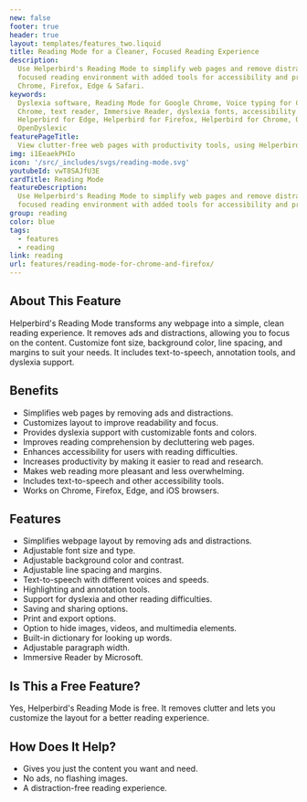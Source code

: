 ```yaml
---
new: false
footer: true
header: true
layout: templates/features_two.liquid
title: Reading Mode for a Cleaner, Focused Reading Experience
description:
  Use Helperbird's Reading Mode to simplify web pages and remove distractions. Enjoy a clean,
  focused reading environment with added tools for accessibility and productivity. Available on
  Chrome, Firefox, Edge & Safari.
keywords:
  Dyslexia software, Reading Mode for Google Chrome, Voice typing for Chrome, Text to speech for
  Chrome, text reader, Immersive Reader, dyslexia fonts, accessibility software, dyslexia software,
  Helperbird for Edge, Helperbird for Firefox, Helperbird for Chrome, Opendyslexic for Chrome,
  OpenDyslexic
featurePageTitle:
  View clutter-free web pages with productivity tools, using Helperbird's Reading Mode
img: i1EeaekPHIo
icon: '/src/_includes/svgs/reading-mode.svg'
youtubeId: vwT8SAJfU3E
cardTitle: Reading Mode
featureDescription:
  Use Helperbird's Reading Mode to simplify web pages and remove distractions. Enjoy a clean,
  focused reading environment with added tools for accessibility and productivity.
group: reading
color: blue
tags:
  - features
  - reading
link: reading
url: features/reading-mode-for-chrome-and-firefox/
---
```


## About This Feature

Helperbird's Reading Mode transforms any webpage into a simple, clean reading experience. It removes
ads and distractions, allowing you to focus on the content. Customize font size, background color,
line spacing, and margins to suit your needs. It includes text-to-speech, annotation tools, and
dyslexia support.

## Benefits

- Simplifies web pages by removing ads and distractions.
- Customizes layout to improve readability and focus.
- Provides dyslexia support with customizable fonts and colors.
- Improves reading comprehension by decluttering web pages.
- Enhances accessibility for users with reading difficulties.
- Increases productivity by making it easier to read and research.
- Makes web reading more pleasant and less overwhelming.
- Includes text-to-speech and other accessibility tools.
- Works on Chrome, Firefox, Edge, and iOS browsers.

## Features

- Simplifies webpage layout by removing ads and distractions.
- Adjustable font size and type.
- Adjustable background color and contrast.
- Adjustable line spacing and margins.
- Text-to-speech with different voices and speeds.
- Highlighting and annotation tools.
- Support for dyslexia and other reading difficulties.
- Saving and sharing options.
- Print and export options.
- Option to hide images, videos, and multimedia elements.
- Built-in dictionary for looking up words.
- Adjustable paragraph width.
- Immersive Reader by Microsoft.

## Is This a Free Feature?

Yes, Helperbird's Reading Mode is free. It removes clutter and lets you customize the layout for a
better reading experience.

## How Does It Help?

- Gives you just the content you want and need.
- No ads, no flashing images.
- A distraction-free reading experience.
